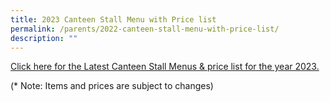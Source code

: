 ```yaml
---
title: 2023 Canteen Stall Menu with Price list
permalink: /parents/2022-canteen-stall-menu-with-price-list/
description: ""
---
```


[Click here for the Latest Canteen Stall Menus & price list for the year 2023.](/files/Canteen%20menu%202023%20updated%2029%20Dec%202022.pdf)

(* Note: Items and prices are subject to changes)